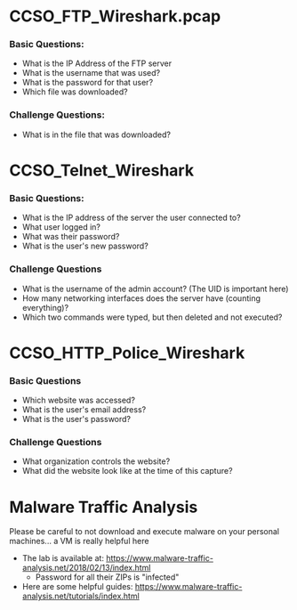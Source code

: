 # CCSO_FTP_Wireshark.pcap

### Basic Questions:
* What is the IP Address of the FTP server
* What is the username that was used?
* What is the password for that user?
* Which file was downloaded?

### Challenge Questions:
* What is in the file that was downloaded?

# CCSO_Telnet_Wireshark

### Basic Questions:
* What is the IP address of the server the user connected to?
* What user logged in?
* What was their password?
* What is the user's new password?

### Challenge Questions
* What is the username of the admin account? (The UID is important here)
* How many networking interfaces does the server have (counting everything)?
* Which two commands were typed, but then deleted and not executed?


# CCSO_HTTP_Police_Wireshark

### Basic Questions
* Which website was accessed?
* What is the user's email address?
* What is the user's password?

### Challenge Questions
* What organization controls the website?
* What did the website look like at the time of this capture?

# Malware Traffic Analysis
Please be careful to not download and execute malware on your personal machines... a VM is really helpful here
* The lab is available at: https://www.malware-traffic-analysis.net/2018/02/13/index.html
  * Password for all their ZIPs is "infected"
* Here are some helpful guides: https://www.malware-traffic-analysis.net/tutorials/index.html
